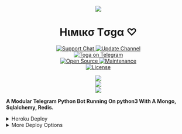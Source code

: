 <p align="center">
  <img src="https://telegra.ph/file/869905eaac59256d2e5ff.jpg">
<p>

<h1 align="center">
    Hιмιкσ Tσgα ♡
</h1>

<p align="center">
<a href="https://t.me/TogaSupport"> <img src="https://img.shields.io/badge/Support-Chat-blue?&logo=telegram" alt="Support Chat" /> </a>
<a href="https://t.me/TogaUpdates"> <img src="https://img.shields.io/badge/Update-Channel-blue?&logo=telegram" alt="Update Channel" /> </a><br>
<a href="https://t.me/Toga_Robot"> <img src="https://img.shields.io/badge/Toga_Robot-blue?&logo=telegram" alt="Toga on Telegram" /> </a><br>
<a href="https://Github.com/spryslade/toga"> <img src="https://badges.frapsoft.com/os/v1/open-source.svg?v=103" alt="Open Source" /> </a>
<a href="https://GitHub.com/spryslade/toga"> <img src="https://img.shields.io/badge/Maintained-Yes-brightgreen.svg" alt="Maintenance" /> </a><br>
<a href="https://Github.com/spryslade/toga/blob/main/LICENSE"> <img src="https://img.shields.io/badge/License-GPLv3-blue.svg" alt="License" /> </a>

<p align="center">
<a href="https://github.com/spryslade/toga/fork">
    <img src="https://img.shields.io/github/forks/spryslade/toga?label=Forks&style=social">
</a><br>
<a href="https://github.com/spryslade/toga/stargazers">
    <img src="https://img.shields.io/github/stars/spryslade/toga?label=Stars&style=social">
</a><br>
<a href="https://github.com/spryslade/toga/archive/refs/heads/main.zip">
    <img src="https://img.shields.io/github/repo-size/spryslade/toga?label=Repo Size&style=social&logo=github">
</a>
</p>

**A Modular Telegram Python Bot Running On python3 With A Mongo, Sqlalchemy, Redis.**

<details>
	<summary>Heroku Deploy</summary>
	<br>
	<b>
The Easiest Way to Deploy This Bot is Via Heroku.
		In Order To Deploy, You Just Have Fill The Necessary Environment Variables & Done!</b>
	
  <h1>
    <p align="center">
        <a href="https://heroku.com/deploy?template=https://github.com/Roninopp/Fantastic-robot">
            <img src="https://www.herokucdn.com/deploy/button.svg" alt="Deploy">
        </a>
    </p>
</h1>

</details> 

<details>
    <summary>More Deploy Options</summary>
    <br>
    <p align="center">

    Deploying on Local Machine

</p>

```console
    ~$ git clone https://github.com/KAC-CHAN/TOGA
    ~$ cd TOGA
    ~$ pip3 install -U -r requirements.txt
    ~$ cp config.py
```

Edit Config.py with your own Values

Start with ```python3 -m TOGA```
